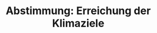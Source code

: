 ---
abstimmung:
  abstimmung: 3
  bundestagssitzung: 104
  datum: 6. Juni 2019
  legislaturperiode: 19
categories:
- Todo
data:
- title: Abstimmungsergebnis 20190606_2-data.pdf
  url: /res/2021-btw/abstimmungsergebnisse/20190606_2-data.pdf
- title: Abstimmungsergebnis 20190606_2_xls-data.xls
  url: /res/2021-btw/abstimmungsergebnisse/20190606_2_xls-data.xls
- title: Abstimmungsergebnis 20190606_2_xls-datacsv
  url: /res/2021-btw/abstimmungsergebnisse/csv/20190606_2_xls-datacsv
ergebnis:
  AfD:
    enthaltung: 0
    gesamt: 91
    ja: 71
    nein: 0
    nichtabgegeben: 20
    ungueltig: 0
  Bündnis 90/Die Grünen:
    enthaltung: 0
    gesamt: 67
    ja: 61
    nein: 0
    nichtabgegeben: 6
    ungueltig: 0
  Die Linke:
    enthaltung: 0
    gesamt: 69
    ja: 58
    nein: 0
    nichtabgegeben: 11
    ungueltig: 0
  FDP:
    enthaltung: 0
    gesamt: 80
    ja: 0
    nein: 73
    nichtabgegeben: 7
    ungueltig: 0
  cdu/csu:
    enthaltung: 1
    gesamt: 246
    ja: 229
    nein: 0
    nichtabgegeben: 16
    ungueltig: 0
  file: 20190606_2_xls-data.xls
  fraktionslos:
    enthaltung: 2
    gesamt: 4
    ja: 0
    nein: 0
    nichtabgegeben: 2
    ungueltig: 0
  spd:
    enthaltung: 0
    gesamt: 152
    ja: 136
    nein: 0
    nichtabgegeben: 16
    ungueltig: 0
layout: abstimmung
links:
- title: Link zu bundestag.de
  url: https://www.bundestag.de/parlament/plenum/abstimmung/abstimmung?id=606
preview: 'Deutscher Bundestag


  104. Sitzung des Deutschen Bundestages

  am Donnerstag, 6. Juni 2019


  Endgültiges Ergebnis der Namentlichen Abstimmung Nr. 3


  Beschlussempfehlung des Ausschusses für Umwelt, Naturschutz und nukleare Sicherheit

  (16. Ausschuss)

  zu dem Antrag der Abgeordneten Daniel Föst, Dr. Lukas Köhler, Hagen Reinhold, weiterer

  Abgeordneter und der Fraktion der FDP

  Klimaziele verantwortungsbewusst erreichen

  Drs. 19/821 und 19/10031'
tags:
- Todo
title: 'Abstimmung: Erreichung der Klimaziele'
---